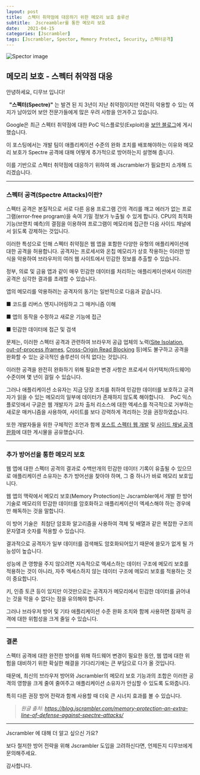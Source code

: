 ```yaml
---
layout: post
title:  스펙터 취약점에 대응하기 위한 메모리 보호 솔루션
subtitle:  Jscreambler를 통한 메모리 보호
date:   2021-04-15
categories: [Jscrambler]
tags: [Jscrambler, Spector, Memory Protect, Security, 스펙터공격]
---
```


![Spector image](https://d15k2d11r6t6rl.cloudfront.net/public/users/Integrators/208d7955-33b5-4ad5-b739-82f8ce94ecac/8a9982ff7519604f01751c35c4ac0507/%E1%84%89%E1%85%B3%E1%84%8F%E1%85%B3%E1%84%85%E1%85%B5%E1%86%AB%E1%84%89%E1%85%A3%E1%86%BA%202021-04-15%20%E1%84%8B%E1%85%A9%E1%84%92%E1%85%AE%202.10.54.png)

## 메모리 보호 - 스펙터 취약점 대응


안녕하세요, 디무브 입니다!  

 
**"스펙터(Spectre)"** 는 발견 된 지 3년이 지난 취약점이지만 여전히 악용할 수 있는 여지가 남아있어 보안 전문가들에게 많은 우려 사항을 안겨주고 있습니다.

Google은 최근 스펙터 취약점에 대한 PoC 익스플로잇(Exploit)을 [보안 블로그](https://security.googleblog.com/2021/03/a-spectre-proof-of-concept-for-spectre.html)에 게시했습니다. 

이 포스팅에서는 개발 팀이 애플리케이션 수준의 완화 조치를 배포해야하는 이유와 메모리 보호가 Spectre 공격에 대해 어떻게 추가적으로 방어하는지 설명해 줍니다. 

이를 기반으로 스펙터 취약점에 대응하기 위하여 왜 Jscrambler가 필요한지 소개해 드리겠습니다. 

---

### 스펙터 공격(Spectre Attacks)이란?

스펙터 공격은 본질적으로 서로 다른 응용 프로그램 간의 격리를 깨고 에러가 없는 프로그램(error-free program)을 속여 기밀 정보가 누출될 수 있게 합니다. 
CPU의 최적화 기능(브랜치 예측)의 결점을 이용하여 프로그램이 메모리에 접근한 다음 사이드 채널에서 읽도록 강제하는 것입니다.

이러한 특성으로 인해 스펙터 취약점은 웹 앱을 포함한 다양한 유형의 애플리케이션에 대한 공격을 허용합니다. 
공격자는 프로세서와 온칩 메모리가 상호 작용하는 이러한 방식을 악용하여 브라우저의 여러 웹 사이트에서 민감한 정보를 추출할 수 있습니다. 

정부, 의료 및 금융 앱과 같이 매우 민감한 데이터를 처리하는 애플리케이션에서 이러한 공격은 심각한 결과를 초래할 수 있습니다. 

앱의 메모리를 악용하려는 공격자의 동기는 일반적으로 다음과 같습니다. 

 ■ 코드를 리버스 엔지니어링하고 그 매커니즘 이해 

 ■ 앱의 동작을 수정하고 새로운 기능에 접근 

 ■ 민감한 데이터에 접근 및 검색

문제는, 이러한 스펙터 공격과 관련하여 브라우저 공급 업체의 노력([Site Isolation](https://www.chromium.org/Home/chromium-security/site-isolation), [out-of-process iframes](https://www.chromium.org/developers/design-documents/oop-iframes), [Cross-Origin Read Blocking](https://www.chromium.org/Home/chromium-security/corb-for-developers) 등)에도 불구하고 공격을 완화할 수 있는 궁극적인 솔루션이 아직 없다는 것입니다.

이러한 공격을 완전히 완화하기 위해 필요한 변경 사항은 프로세서 아키텍처(하드웨어) 수준이며 몇 년이 걸릴 수 있습니다. 

그러나 애플리케이션 소유자는 지금 당장 조치를 취하여 민감한 데이터를 보호하고 공격자가 읽을 수 있는 메모리의 일부에 데이터가 존재하지 않도록 해야합니다. 
 
PoC 익스플로잇에서 구글은 웹 개발자가 교차 출처 리소스에 대한 엑세스를 적극적으로 거부하는 새로운 매커니즘을 사용하여, 사이트를 보다 강력하게 격리하는 것을 권장하였습니다.

또한 개발자들을 위한 구체적인 조언과 함께 [포스트 스펙터 웹 개발](https://w3c.github.io/webappsec-post-spectre-webdev/) 및 [사이드 채널 공격 완화](https://blog.chromium.org/2021/03/mitigating-side-channel-attacks.html)에 대한 게시물을 공유했습니다.

---

### 추가 방어선을 통한 메모리 보호

웹 앱에 대한 스펙터 공격의 결과로 수백만개의 민감한 데이터 기록이 유출될 수 있으므로 애플리케이션 소유자는 추가 방어선을 찾아야 하며, 그 중 하나가 바로 메모리 보호입니다. 

웹 앱의 맥락에서 메모리 보호(Memory Protection)는 Jscrambler에서 개발 한 방어 기술로 메모리의 민감한 데이터를 암호화하고 애플리케이션이 엑세스해야 하는 경우에만 해독하는 것을 말합니다. 

이 방어 기술은  최첨단 암호화 알고리즘을 사용하여 객체 및 배열과 같은 복잡한 구조의 문자열과 숫자를 적용할 수 있습니다.

결과적으로 공격자가 일부 데이터를 검색해도 암호화되어있기 때문에 쓸모가 없게 될 가능성이 높습니다.

성능에 큰 영향을 주지 않으려면 지속적으로 엑세스하는 데이터 구조에 메모리 보호를 적용하는 것이 아니라, 자주 엑세스하지 않는 데이터 구조에 메모리 보호를 적용하는 것이 중요합니다.

키, 인증 토큰 등이 있지만 이것만으로는 공격자가 메모리에서 민감한 데이터를 긁어내는 것을 막을 수 없다는 점을 유의해야 합니다. 

그러나 브라우저 방어 및 기타 애플리케이션 수준 완화 조치와 함께 사용하면 잠재적 공격에 대한 위험성을 크게 줄일 수 있습니다. 

---

### 결론

스펙터 공격에 대한 완전한 방어를 위해 하드웨어 변경이 필요한 동안, 웹 앱에 대한 위험을 대비하기 위한 확실한 해결을 기다리기에는 큰 부담으로 다가 올 것입니다.

때문에, 최신의 브라우저 방어와 Jscrambler의 메모리 보호 기능과의 조합은 이러한 공격의 영향을 크게 줄여 줄여주고 애플리케이션 소유자가 안심할 수 있도록 도와줍니다. 

특히 다른 권장 방어 전략과 함께 사용할 때 더욱 큰 시너지 효과를 볼 수 있습니다. 

 > *원글 출처: https://blog.jscrambler.com/memory-protection-an-extra-line-of-defense-against-spectre-attacks/* 
 
---

Jscrambler 에 대해 더 알고 싶으신 가요? 

보다 철저한 방어 전략을 위해 Jscrambler 도입을 고려하신다면, 언제든지 디무브에게 문의해주세요.

감사합니다. 


